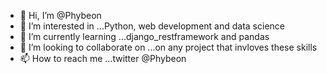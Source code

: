 - 👋 Hi, I’m @Phybeon
- 👀 I’m interested in ...Python, web development and data science
- 🌱 I’m currently learning ...django_restframework and pandas
- 💞️ I’m looking to collaborate on ...on any project that invloves these skills
- 📫 How to reach me ...twitter @Phybeon

<!---
Phyb1/Phyb1 is a ✨ special ✨ repository because its `README.md` (this file) appears on your GitHub profile.
You can click the Preview link to take a look at your changes.
--->
